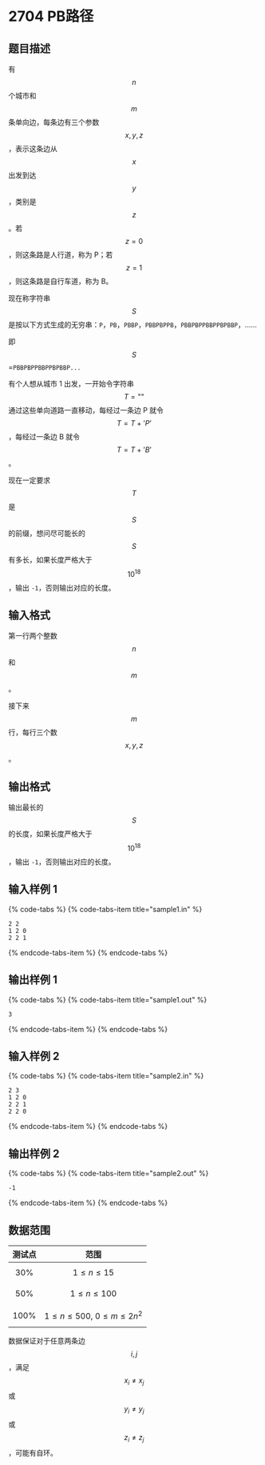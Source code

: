 # 2704 PB路径

## 题目描述

有 $$n$$ 个城市和 $$m$$ 条单向边，每条边有三个参数 $$x,\,y,\,z$$，表示这条边从 $$x$$ 出发到达 $$y$$，类别是 $$z$$。若 $$z=0$$，则这条路是人行道，称为 P；若 $$z=1$$，则这条路是自行车道，称为 B。

现在称字符串 $$S$$ 是按以下方式生成的无穷串：`P`，`PB`，`PBBP`，`PBBPBPPB`，`PBBPBPPBBPPBPBBP`，……

即 $$S$$=`PBBPBPPBBPPBPBBP...`

有个人想从城市 1 出发，一开始令字符串 $$T=\text{""}$$ 通过这些单向道路一直移动，每经过一条边 P 就令 $$T=T+’P’$$，每经过一条边 B 就令 $$T=T+’B’$$。

现在一定要求 $$T$$ 是 $$S$$ 的前缀，想问尽可能长的 $$S$$ 有多长，如果长度严格大于 $$10^{18}$$，输出 `-1`，否则输出对应的长度。

## 输入格式

第一行两个整数 $$n$$ 和 $$m$$。

接下来 $$m$$ 行，每行三个数 $$x,\,y,\,z$$。

## 输出格式

输出最长的 $$S$$ 的长度，如果长度严格大于 $$10^{18}$$，输出 `-1`，否则输出对应的长度。

## 输入样例 1

{% code-tabs %}
{% code-tabs-item title="sample1.in" %}
```text
2 2
1 2 0
2 2 1
```
{% endcode-tabs-item %}
{% endcode-tabs %}

## 输出样例 1

{% code-tabs %}
{% code-tabs-item title="sample1.out" %}
```text
3
```
{% endcode-tabs-item %}
{% endcode-tabs %}

## 输入样例 2

{% code-tabs %}
{% code-tabs-item title="sample2.in" %}
```text
2 3
1 2 0
2 2 1
2 2 0
```
{% endcode-tabs-item %}
{% endcode-tabs %}

## 输出样例 2

{% code-tabs %}
{% code-tabs-item title="sample2.out" %}
```text
-1
```
{% endcode-tabs-item %}
{% endcode-tabs %}

## 数据范围

| 测试点 | 范围 |
| :---: | :---: |
| 30% | $$1 \leq n \leq 15$$ |
| 50% | $$1 \leq n \leq 100$$ |
| 100% | $$1 \leq n \leq 500,\ 0 \leq m \leq 2n^2$$ |

数据保证对于任意两条边 $$i,\,j$$，满足 $$x_i \not = x_j$$ 或 $$y_i \not = y_j$$ 或 $$z_i \not = z_j$$，可能有自环。

